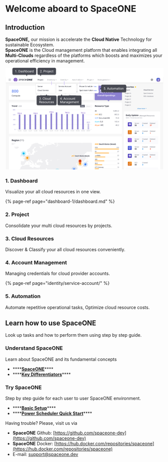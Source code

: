 # Welcome aboard to SpaceONE

## Introduction

**SpaceONE,** our mission is accelerate the **Cloud Native** Technology for sustainable Ecosystem.  
**SpaceONE** is the Cloud management platform that enables integrating all **Multi-Clouds** regardless of the platforms which boosts and maximizes your operational efficiency in management.

![](.gitbook/assets/userguide_img_2.png)

### 1. Dashboard

Visualize your all cloud resources in one view.

{% page-ref page="dashboard-1/dashboard.md" %}

### 2. Project

Consolidate your multi cloud resources by projects.

### 3. Cloud Resources 

Discover & Classify your all cloud resources conveniently. 

### 4. Account Management

Managing credentials for cloud provider accounts.

{% page-ref page="identity/service-account/" %}

### 5. Automation

Automate repetitive operational tasks, Optimize cloud resource costs.



## Learn how to use SpaceONE

Look up tasks and how to perform them using step by step guide.

### 

### Understand SpaceONE

Learn about SpaceONE and its fundamental concepts

* \*\*\*\*[**SpaceONE**](introduction-to-spaceone/spaceone.md)\*\*\*\*
* \*\*\*\*[**Key Differentiators**](introduction-to-spaceone/key-differentiators.md)\*\*\*\*

### Try SpaceONE

Step by step guide for each user to user SpaceONE environment.

* \*\*\*\*[**Basic Setup**](general-user.md)\*\*\*\*
* \*\*\*\*[**Power Scheduler Quick Start**](power-scheduler-quick-start.md)\*\*\*\*



Having trouble? Please, visit us via

* **SpaceONE**  Github: [https://github.com/spaceone-dev](https://github.com/spaceone-dev) 
* **SpaceONE**  Docker: [https://hub.docker.com/repositories/spaceone](https://hub.docker.com/repositories/spaceone) 
* E-mail: support@spaceone.dev

